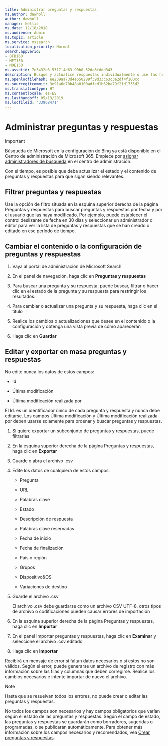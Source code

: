 ```yaml
---
title: Administrar preguntas y respuestas
ms.author: dawholl
author: dawholl
manager: kellis
ms.date: 12/18/2018
ms.audience: Admin
ms.topic: article
ms.service: mssearch
localization_priority: Normal
search.appverid:
- BFB160
- MET150
- MOE150
ms.assetid: 7e3432e6-5317-4d63-90b0-52da6fddd343
description: Busque y actualice respuestas individualmente o use las herramientas disponibles de Búsqueda de Microsoft para editarlas todas a la vez
ms.openlocfilehash: ee239aa73d4e650289f39d33c63c3e2df4f100cc
ms.sourcegitcommit: 3e91a6e70b48a0100adfed1b62ba79f2fd1735d2
ms.translationtype: HT
ms.contentlocale: es-ES
ms.lasthandoff: 05/13/2019
ms.locfileid: "33968471"
---
```

# <a name="manage-qas"></a>Administrar preguntas y respuestas

> [!IMPORTANT]
> Búsqueda de Microsoft en la configuración de Bing ya está disponible en el Centro de administración de Microsoft 365. Empiece por [asignar administradores de búsqueda](https://docs.microsoft.com/es-ES/microsoftsearch/setup-microsoft-search#step-2-assign-search-admin-and-search-editor) en el centro de administración.
    
Con el tiempo, es posible que deba actualizar el estado y el contenido de preguntas y respuestas para que sigan siendo relevantes.
  
## <a name="filter-qas"></a>Filtrar preguntas y respuestas

Use la opción de filtro situada en la esquina superior derecha de la página Preguntas y respuestas para buscar preguntas y respuestas por fecha y por el usuario que las haya modificado. Por ejemplo, puede establecer el control deslizante de fecha en 30 días y seleccionar un administrador o editor para ver la lista de preguntas y respuestas que se han creado o editado en ese período de tiempo.
  
## <a name="change-qa-content-or-settings"></a>Cambiar el contenido o la configuración de preguntas y respuestas

1. Vaya al portal de administración de Microsoft Search
    
2. En el panel de navegación, haga clic en **Preguntas y respuestas**
    
3. Para buscar una pregunta y su respuesta, puede buscar, filtrar o hacer clic en el estado de la pregunta y su respuesta para restringir los resultados.
    
4. Para cambiar o actualizar una pregunta y su respuesta, haga clic en el título
    
5. Realice los cambios o actualizaciones que desee en el contenido o la configuración y obtenga una vista previa de cómo aparecerán
    
6. Haga clic en **Guardar**
    
## <a name="bulk-export-and-edit-qas"></a>Editar y exportar en masa preguntas y respuestas

No edite nunca los datos de estos campos:
  
- Id
    
- Última modificación
    
- Última modificación realizada por
    
El Id. es un identificador único de cada pregunta y respuesta y nunca debe editarse. Los campos Última modificación y Última modificación realizada por deben usarse solamente para ordenar y buscar preguntas y respuestas.
  
1. Si quiere exportar un subconjunto de preguntas y respuestas, puede filtrarlas
    
2. En la esquina superior derecha de la página Preguntas y respuestas, haga clic en **Exportar**
    
3. Guarde o abra el archivo .csv
    
4. Edite los datos de cualquiera de estos campos:
    
   - Pregunta
    
   - URL
      
   - Palabras clave
    
   - Estado
    
   - Descripción de respuesta
    
   - Palabras clave reservadas
    
   - Fecha de inicio
    
   - Fecha de finalización
    
   - País o región
    
   - Grupos
    
   - Dispositivo&amp;OS
    
   - Variaciones de destino
    
5. Guarde el archivo .csv

    El archivo .csv debe guardarse como un archivo CSV UTF-8, otros tipos de archivo o codificaciones pueden causar errores de importación
    
6. En la esquina superior derecha de la página Preguntas y respuestas, haga clic en **Importar**
    
7. En el panel Importar preguntas y respuestas, haga clic en **Examinar** y seleccione el archivo .csv editado 
    
8. Haga clic en **Importar**
    
Recibirá un mensaje de error si faltan datos necesarios o si estos no son válidos. Según el error, puede generarse un archivo de registro con más información sobre las filas y columnas que deben corregirse. Realice los cambios necesarios e intente importar de nuevo el archivo.
  
> [!NOTE]
> Hasta que se resuelvan todos los errores, no puede crear o editar las preguntas y respuestas. 
  
No todos los campos son necesarios y hay campos obligatorios que varían según el estado de las preguntas y respuestas. Según el campo de estado, las preguntas y respuestas se guardarán como borradores, sugeridas o programadas, o se publicarán automáticamente. Para obtener más información sobre los campos necesarios y recomendados, vea [Crear preguntas y respuestas](create-qas.md).

  

